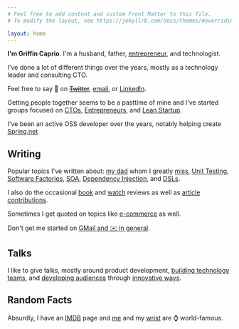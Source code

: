 ```yaml
---
# Feel free to add content and custom Front Matter to this file.
# To modify the layout, see https://jekyllrb.com/docs/themes/#overriding-theme-defaults

layout: home
---
```


**I'm Griffin Caprio**. I'm a husband, father, [entrepreneur](https://nofixedplans.xyz), and technologist. 

I've done a lot of different things over the years, mostly as a technology leader and consulting CTO.

Feel free to say 👋 on ~~[Twitter](https://twitter.com/gcaprio)~~, [email](mailto:me@griffincaprio.com?subject=Hi!), or [LinkedIn](https://www.linkedin.com/in/griffincaprio/).

Getting people together seems to be a pasttime of mine and I've started groups focused on [CTOs](http://www.chicagoctoforum.com), [Entrepreneurs](http://www.meetup.com/Bootstrappers-Breakfast-Chicago), and [Lean Startup](https://www.linkedin.com/company/chicago-lean-startup-circle/).

I've been an active OSS developer over the years, notably helping create [Spring.net](http://springframework.net/)

## Writing

Popular topics I've written about: [my dad](https://technori.com/2011/03/4767-carmen/) whom I greatly [miss](https://www.griffincaprio.com/eulogy),
[Unit Testing](http://www.code-magazine.com/Article.aspx?quickid=0411031), 
[Software Factories](https://www.griffincaprio.com/software-factories-article/), 
[SOA](http://www.code-magazine.com/Article.aspx?quickid=0505081), 
[Dependency Injection](https://docs.microsoft.com/en-us/archive/msdn-magazine/2005/september/design-patterns-dependency-injection), and 
[DSLs](http://www.ddj.com/dept/architect/184429825).

I also do the occasional [book](http://www.computer.org/csdl/mags/ds/2008/08/mds2008080003-abs.html) and
[watch](http://forums.timezone.com/index.php?t=tree&goto=6331023&rid=0#msg_6331023) reviews as well as
[article contributions](http://technori.com/2011/08/145-how-to-find-a-developer-in-chicago). 

Sometimes I get quoted on topics like [e-commerce](https://www.shopify.com/retail/is-rent-the-new-cac) as well.

Don't get me started on [GMail and ✉️  in general](https://www.gmass.co/gmailgenius/how-i-email-griffin-caprio/#.Xo6cXshKg2w). 


## Talks
I like to give talks, mostly around product development, [building technology teams](https://www.ctoconnection.com/topics/engineering-influencers/videos/2016-11-01-engineering-at-scale-running-a-100-person-team), and [developing audiences](https://www.google.com/url?sa=t&rct=j&q=&esrc=s&source=web&cd=&cad=rja&uact=8&ved=2ahUKEwiSoqfWz_vvAhVFLs0KHbKiA_QQFjABegQIBRAD&url=https%3A%2F%2Fwww.thejuntoinstitute.com%2Fevents%2Fbuilding-organic-marketing-engines-using-owned-channels%2F&usg=AOvVaw1mxQ-dibu3vVaA3KgwSpV3) through [innovative ways](https://blog.propllr.com/teach-customers-to-get-results-and-referrals).

## Random Facts
Absurdly, I have an [IMDB](http://www.imdb.com/name/nm5974623/) page and 
[me](https://www.ablogtowatch.com/ablogtowatch-reader-joins-watch-weekend-los-angeles/) and 
my [wrist](https://hodinkee.imgix.net/uploads/block/inline_image/content_image/1764/PopUpRecap_5.jpg?ixlib=rails-1.1.0&auto=format&ch=Width%2CDPR%2CSave-Data&fit=crop&fm=jpg&q=55&usm=12&w=700&dpr=2&s=aa129287c703a4bee670cf2319049260) are ⌚️ world-famous.
